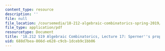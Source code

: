 ```yaml
---
content_type: resource
description: ''
file: null
file_location: /coursemedia/18-212-algebraic-combinatorics-spring-2019/688d7bea866de628c9cb1dceb9c1bb06_MIT18_212S19_lec17.pdf
file_type: application/pdf
resourcetype: Document
title: '18.212 S19 Algebraic Combinatorics, Lecture 17: Sperner''s property and more'
uid: 688d7bea-866d-e628-c9cb-1dceb9c1bb06
---
```

